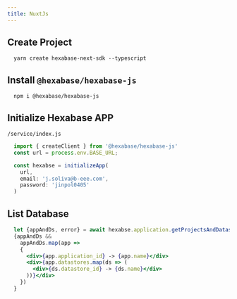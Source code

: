 ```yaml
---
title: NuxtJs
---
```


## Create Project
```
  yarn create hexabase-next-sdk --typescript
```

## Install `@hexabase/hexabase-js`
```
  npm i @hexabase/hexabase-js
```

## Initialize Hexabase APP
`/service/index.js`
```ts 
  import { createClient } from '@hexabase/hexabase-js'
  const url = process.env.BASE_URL;

  const hexabse = initializeApp(
    url,
    email: 'j.soliva@b-eee.com',
    password: 'jinpol0405'
  )
```

## List Database
```jsx
  let {appAndDs, error} = await hexabse.application.getProjectsAndDatastores(workspaceID)
  {appAndDs &&
    appAndDs.map(app =>
    {
      <div>{app.application_id} -> {app.name}</div>
      <div>{app.datastores.map(ds => (
        <div>{ds.datastore_id} -> {ds.name}</div>
      ))}</div>
    })
  }
```